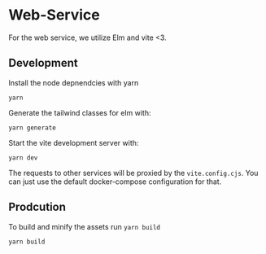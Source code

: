 # Web-Service
For the web service, we utilize Elm and vite <3.

## Development 

Install the node depnendcies with yarn
```
yarn
```

Generate the tailwind classes for elm with:

```
yarn generate
```

Start the vite development server with:
```
yarn dev
```

The requests to other services will be proxied by the `vite.config.cjs`. 
You can just use the default docker-compose configuration for that.

## Prodcution

To build and minify the assets run `yarn build`
```
yarn build
```
